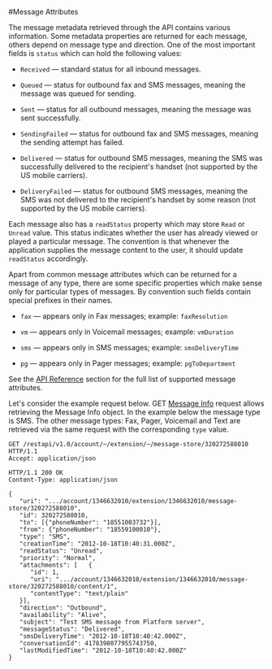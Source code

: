 #Message Attributes

The message metadata retrieved through the API contains various information. Some metadata properties are returned for each message, others depend on message type and direction. One of the most important fields is `status` which can hold the following values:

- `Received` — standard status for all inbound messages.

- `Queued` — status for outbound fax and SMS messages, meaning the message was queued for sending.

- `Sent` — status for all outbound messages, meaning the message was sent successfully.

- `SendingFailed` — status for outbound fax and SMS messages, meaning the sending attempt has failed.

- `Delivered` — status for outbound SMS messages, meaning the SMS was successfully delivered to the recipient's handset (not supported by the US mobile carriers).

- `DeliveryFailed` — status for outbound SMS messages, meaning the SMS was not delivered to the recipient's handset by some reason (not supported by the US mobile carriers).

Each message also has a `readStatus` property which may store `Read` or `Unread` value. This status indicates whether the user has already viewed or played a particular message. The convention is that whenever the application supplies the message content to the user, it should update `readStatus` accordingly.

Apart from common message attributes which can be returned for a message of any type, there are some specific properties which make sense only for particular types of messages. By convention such fields contain special prefixes in their names.

- `fax` — appears only in Fax messages; example: `faxResolution`

- `vm` — appears only in Voicemail messages; example: `vmDuration`

- `sms` — appears only in SMS messages; example: `smsDeliveryTime`

- `pg` — appears only in Pager messages; example: `pgToDepartment`

See the [API Reference](https://developers.ringcentral.com/api-docs/latest/index.html#!#MessageInfo) section for the full list of supported message attributes.


Let's consider the example request below. GET [Message Info](https://developers.ringcentral.com/api-docs/latest/index.html#!#MessageInfo) request allows retrieving the Message Info object. In the example below the message type is SMS. The other message types: Fax, Pager, Voicemail and Text are retrieved via the same request with the corresponding `type` value.

```  
GET /restapi/v1.0/account/~/extension/~/message-store/320272588010 HTTP/1.1
Accept: application/json               
                
HTTP/1.1 200 OK
Content-Type: application/json 

{
   "uri": ".../account/1346632010/extension/1346632010/message-store/320272588010",
   "id": 320272588010,
   "to": [{"phoneNumber": "18551003732"}],
   "from": {"phoneNumber": "18559100010"},
   "type": "SMS",
   "creationTime": "2012-10-18T10:40:31.000Z",
   "readStatus": "Unread",
   "priority": "Normal",
   "attachments": [   {
      "id": 1,
      "uri": ".../account/1346632010/extension/1346632010/message-store/320272588010/content/1",
      "contentType": "text/plain"
   }],
   "direction": "Outbound",
   "availability": "Alive",
   "subject": "Test SMS message from Platform server",
   "messageStatus": "Delivered",
   "smsDeliveryTime": "2012-10-18T10:40:42.000Z",
   "conversationId": 4178398077955743750,
   "lastModifiedTime": "2012-10-18T10:40:42.000Z"
} 
```